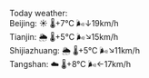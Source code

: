 Today weather:  
Beijing: ☀️ 🌡️+7°C 🌬️↓19km/h  
Tianjin: 🌦 🌡️+5°C 🌬️↘15km/h  
Shijiazhuang: 🌦 🌡️+5°C 🌬️↘11km/h  
Tangshan: ☁️ 🌡️+8°C 🌬️←17km/h  
